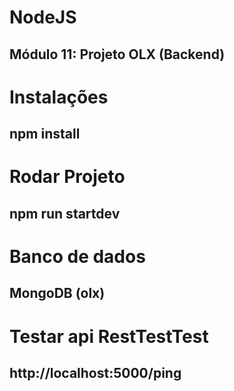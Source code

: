 # NodeJS
## Módulo 11: Projeto OLX (Backend)

# Instalações
## npm install

# Rodar Projeto
## npm run startdev

# Banco de dados
## MongoDB (olx)

# Testar api RestTestTest
## http://localhost:5000/ping
